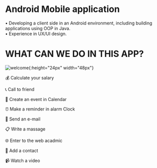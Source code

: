 <h1> Android Mobile application </h1>

• Developing a client side in an Android environment, including building applications using OOP in Java. <br>
• Experience in UX/UI design.

<h1>WHAT CAN WE DO IN THIS APP? </h1>

![welcome](https://user-images.githubusercontent.com/43930762/58762316-a184e180-8557-11e9-8b95-39ff55a6ca39.png){:height="24px" width="48px"}

:moneybag: Calculate your salary <br>

:telephone_receiver: Call to friend <br>

:calendar: Create an event in Calendar <br>

:alarm_clock: Make a reminder in alarm Clock <br>

:email: Send an e-mail <br>

:clipboard:	Write a massage <br>

:globe_with_meridians: Enter to the web acadmic <br>

:woman:	Add a contact <br>

:video_camera: Watch a video<br>

